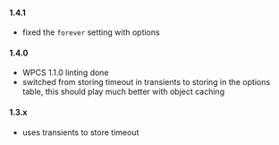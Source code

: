 #### 1.4.1
* fixed the `forever` setting with options

#### 1.4.0
* WPCS 1.1.0 linting done
* switched from storing timeout in transients to storing in the options table, this should play much better with object caching

#### 1.3.x
* uses transients to store timeout
